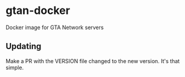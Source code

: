 # gtan-docker
Docker image for GTA Network servers

## Updating

Make a PR with the VERSION file changed to the new version. It's that simple.
